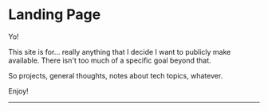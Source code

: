 # Landing Page

Yo!

This site is for... really anything that I decide I want to publicly make available. 
There isn't too much of a specific goal beyond that. 

So projects, general thoughts, notes about tech topics, whatever. 

Enjoy!

--------------------------------------------------------------------------
